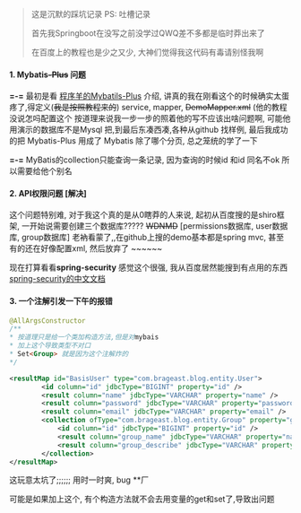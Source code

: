 > 这是沉默的踩坑记录 PS:  吐槽记录
>
> 首先我Springboot在没写之前没学过QWQ差不多都是临时莽出来了
>
> 在百度上的教程也是少之又少, 大神们觉得我这代码有毒请别怪我啊

#### 1. Mybatis~~-Plus~~ 问题

**=-=** 最初是看 [程序羊的Mybatils-Plus](https://www.codesheep.cn/2019/04/12/springbt-mybatis-plus/) 介绍, 讲真的我在刚看这个的时候确实太蛋疼了,得定义(~~我是按照教程来的~~) service, mapper, ~~DemoMapper.xml~~ (他的教程没说怎吗配置这个 按道理来说我一步一步的照着他的写不应该出啥问题啊, 可能他用演示的数据库不是Mysql 把,到最后东凑西凑,各种从github 找样例, 最后我成功的把 Mybatis-Plus 用成了 Mybatis 除了哪个分页, 总之笼统的学了一下

**=-=** MyBatis的collection只能查询一条记录, 因为查询的时候id 和id 同名不ok 所以需要给他个别名

#### 2. API权限问题 [解决]

这个问题特别难, 对于我这个真的是从0瞎莽的人来说, 起初从百度搜的是shiro框架, 一开始说需要创建三个数据库????? ~~WDNMD~~  [permissions数据库, user数据库, group数据库] 老衲看蒙了,,在github上搜的demo基本都是spring mvc, 甚至有的还在好像配置xml, 然后放弃了  \~\~\~\~\~\~

现在打算看看**spring-security** 感觉这个很强, 我从百度居然能搜到有点用的东西 [spring-security的中文文档](https://springcloud.cc/spring-security.html)

#### 3. 一个注解引发一下午的报错

```java
@AllArgsConstructor
/**
* 按道理只是给一个类加构造方法,但是对mybais
* 加上这个导致类型不对口
* Set<Group> 就是因为这个注解炸的
*/
```

```xml
<resultMap id="BasisUser" type="com.brageast.blog.entity.User">
        <id column="id" jdbcType="BIGINT" property="id" />
        <result column="name" jdbcType="VARCHAR" property="name" />
        <result column="password" jdbcType="VARCHAR" property="password" />
        <result column="email" jdbcType="VARCHAR" property="email" />
        <collection ofType="com.brageast.blog.entity.Group" property="groups">
            <id column="id" jdbcType="BIGINT" property="id" />
            <result column="group_name" jdbcType="VARCHAR" property="name" />
            <result column="group_describe" jdbcType="VARCHAR" property="describe" />
        </collection>
</resultMap>
```

这玩意太坑了;;;;;; 用时一时爽, bug **厂

可能是如果加上这个, 有个构造方法就不会去用变量的get和set了,导致出问题

